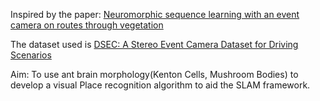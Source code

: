 Inspired by the paper: [Neuromorphic sequence learning with an event camera on routes through vegetation](https://www.science.org/doi/abs/10.1126/scirobotics.adg3679) 

The dataset used is [DSEC: A Stereo Event Camera Dataset for Driving
Scenarios](https://dsec.ifi.uzh.ch)

Aim: To use ant brain morphology(Kenton Cells, Mushroom Bodies) to develop a visual Place recognition algorithm to aid the SLAM framework. 
